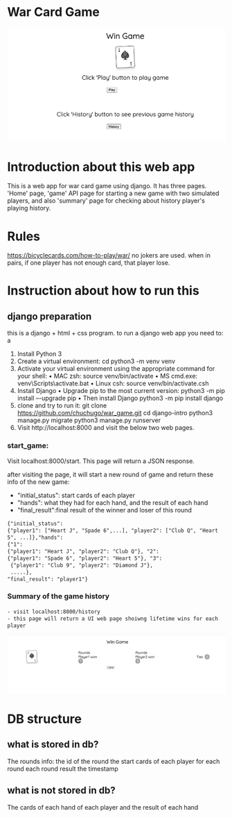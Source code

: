# War Card Game
![Alt text](war/static/image1.png "Optional title")

# Introduction about this web app
This is a web app for war card game using django. It has three pages. 'Home' page, 'game' API page for starting a new game with two simulated players, and also 'summary' page for checking about history player's playing history.

# Rules
https://bicyclecards.com/how-to-play/war/
no jokers are used.
when in pairs, if one player has not enough card, that player lose.

# Instruction about how to run this

## django preparation
this is a django + html + css program. to run a django web app you need to:
a
1. Install Python 3
2. Create a virtual environment:
    cd <location for your virtual environment folder>
    python3 -m venv venv
3. Activate your virtual environment using the appropriate command for your shell:
    • MAC zsh: source venv/bin/activate
    • MS cmd.exe: venv\Scripts\activate.bat
    • Linux csh: source venv/bin/activate.csh
4. Install Django
    • Upgrade pip to the most current version:
    python3 -m pip install –-upgrade pip
    • Then install Django
    python3 -m pip install django
5. clone and try to run it:
    git clone https://github.com/chuchugo/war_game.git
    cd django-intro
    python3 manage.py migrate
    python3 manage.py runserver
6. Visit http://localhost:8000 and visit the below two web pages.

### start_game:
Visit localhost:8000/start. This page will return a JSON response.

after visiting the page, it will start a new round of game and return these info of the new game:

   - "initial_status": start cards of each player
   - "hands": what they had for each hand, and the result of each hand
   - "final_result":final result of the winner and loser of this round

    {"initial_status": 
    {"player1": ["Heart J", "Spade 6",...], "player2": ["Club Q", "Heart 5", ...]},"hands": 
    {"1": 
    {"player1": "Heart J", "player2": "Club Q"}, "2": 
    {"player1": "Spade 6", "player2": "Heart 5"}, "3":
     {"player1": "Club 9", "player2": "Diamond J"}, 
     .....},
    "final_result": "player1"}

### Summary of the game history
    - visit localhost:8000/history
    - this page will return a UI web page shoiwng lifetime wins for each player
<img src="war/static/image2.png" alt="Alt text" title="Optional title">

# DB structure
## what is stored in db?
The rounds info:
    the id of the round
    the start cards of each player for each round
    each round result
    the timestamp

## what is not stored in db?
The cards of each hand of each player and the result of each hand





